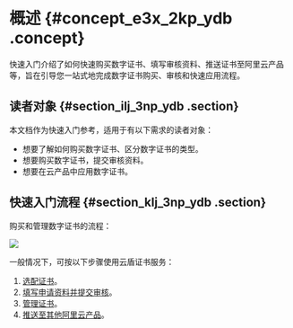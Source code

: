 # 概述 {#concept_e3x_2kp_ydb .concept}

快速入门介绍了如何快速购买数字证书、填写审核资料、推送证书至阿里云产品等，旨在引导您一站式地完成数字证书购买、审核和快速应用流程。

## 读者对象 {#section_ilj_3np_ydb .section}

本文档作为快速入门参考，适用于有以下需求的读者对象：

-   想要了解如何购买数字证书、区分数字证书的类型。
-   想要购买数字证书，提交审核资料。
-   想要在云产品中应用数字证书。

## 快速入门流程 {#section_klj_3np_ydb .section}

购买和管理数字证书的流程：

![](http://static-aliyun-doc.oss-cn-hangzhou.aliyuncs.com/assets/img/13565/4189_zh-CN.jpg)

一般情况下，可按以下步骤使用云盾证书服务：

1.  [选配证书](intl.zh-CN/快速入门/步骤1：选配证书.md#)。
2.  [填写申请资料并提交审核](intl.zh-CN/快速入门/步骤2：填写资料.md#)。
3.  [管理证书](intl.zh-CN/快速入门/步骤3：管理证书.md#)。
4.  [推送至其他阿里云产品](intl.zh-CN/快速入门/步骤4：推送云产品.md#)。

